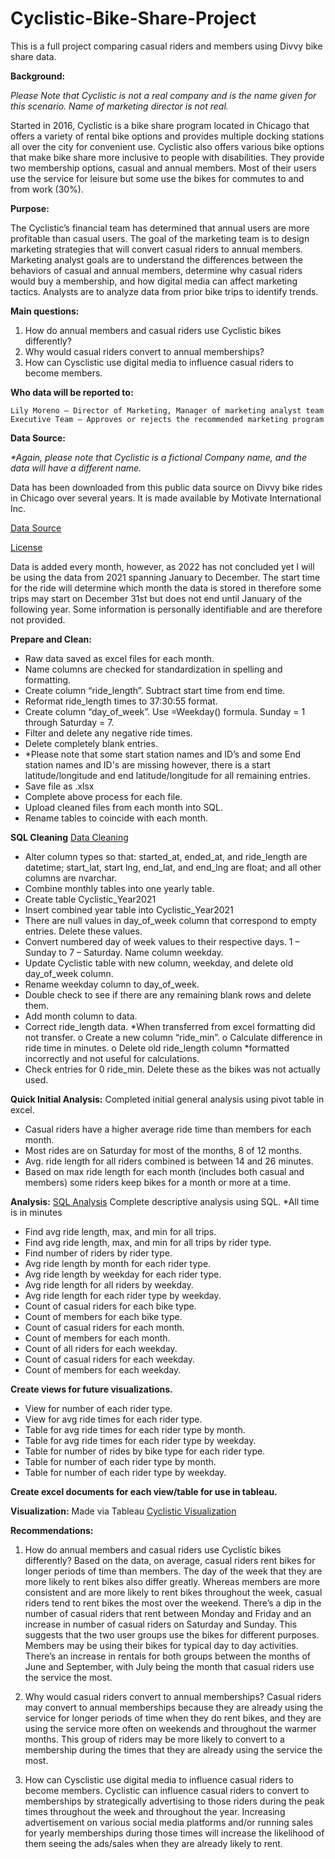 # Cyclistic-Bike-Share-Project
This is a full project comparing casual riders and members using Divvy bike share data.





**Background:** 

_Please Note that Cyclistic is not a real company and is the name given for this scenario. Name of marketing director is not real._

Started in 2016, Cyclistic is a bike share program located in Chicago that offers a variety of rental bike options and provides multiple docking stations all over the city for convenient use. Cyclistic also offers various bike options that make bike share more inclusive to people with disabilities. They provide two membership options, casual and annual members. Most of their users use the service for leisure but some use the bikes for commutes to and from work (30%).

**Purpose:** 

The Cyclistic’s financial team has determined that annual users are more profitable than casual users. The goal of the marketing team is to design marketing strategies that will convert casual riders to annual members. Marketing analyst goals are to understand the differences between the behaviors of casual and annual members, determine why casual riders would buy a membership, and how digital media can affect marketing tactics. Analysts are to analyze data from prior bike trips to identify trends. 

**Main questions:** 

1.	How do annual members and casual riders use Cyclistic bikes differently?
2.	Why would casual riders convert to annual memberships?
3.	How can Cysclistic use digital media to influence casual riders to become members.


**Who data will be reported to:**

	Lily Moreno – Director of Marketing, Manager of marketing analyst team
	Executive Team – Approves or rejects the recommended marketing program

**Data Source:** 

_*Again, please note that Cyclistic is a fictional Company name, and the data will have a different name._

Data has been downloaded from this public data source on Divvy bike rides in Chicago over several years. It is made available by Motivate International Inc.

[Data Source](https://divvy-tripdata.s3.amazonaws.com/index.html)

[License](https://ride.divvybikes.com/data-license-agreement)

Data is added every month, however, as 2022 has not concluded yet I will be using the data from 2021 spanning January to December. The start time for the ride will determine which month the data is stored in therefore some trips may start on December 31st but does not end until January of the following year. Some information is personally identifiable and are therefore not provided.  


**Prepare and Clean:** 
-	Raw data saved as excel files for each month.
-	Name columns are checked for standardization in spelling and formatting.
-	Create column “ride_length”. Subtract start time from end time.
-	Reformat ride_length times to 37:30:55 format.
-	Create column “day_of_week”.  Use =Weekday() formula. Sunday = 1 through Saturday = 7.
-	Filter and delete any negative ride times. 
-	Delete completely blank entries.
-	*Please note that some start station names and ID’s and some End station names and ID's are missing however, there is a start latitude/longitude and end latitude/longitude for all remaining entries.
-	Save file as .xlsx
-	Complete above process for each file.
-	Upload cleaned files from each month into SQL.
-	Rename tables to coincide with each month.


**SQL Cleaning**
[Data Cleaning](https://github.com/Tracie-J/Cyclistic-Bike-Share-Project/blob/main/Cyclistic_Year2021_cleaning.sql)

-	Alter column types so that: started_at, ended_at, and ride_length are datetime; start_lat, start lng, end_lat, and end_lng are float; and all other columns are nvarchar.
-	Combine monthly tables into one yearly table.
-	Create table Cyclistic_Year2021
-	Insert combined year table into Cyclistic_Year2021
-	There are null values in day_of_week column that correspond to empty entries. Delete these values.
-	Convert numbered day of week values to their respective days. 1 – Sunday to 7 – Saturday. Name column weekday.
-	Update Cyclistic table with new column, weekday, and delete old day_of_week column.
-	Rename weekday column to day_of_week.
-	Double check to see if there are any remaining blank rows and delete them.
-	Add month column to data.
-	Correct ride_length data. *When transferred from excel formatting did not transfer.
     o	Create a new column “ride_min”.
     o	Calculate difference in ride time in minutes.
     o	Delete old ride_length column *formatted incorrectly and not useful for calculations.
-	Check entries for 0 ride_min. Delete these as the bikes was not actually used.


**Quick Initial Analysis:** 
Completed initial general analysis using pivot table in excel. 
-	Casual riders have a higher average ride time than members for each month.
-	Most rides are on Saturday for most of the months, 8 of 12 months.
-	Avg. ride length for all riders combined is between 14 and 26 minutes.
-	Based on max ride length for each month (includes both casual and members) some riders keep bikes for a month or more at a time.


**Analysis:** 
[SQL Analysis](https://github.com/Tracie-J/Cyclistic-Bike-Share-Project/blob/main/Cyclistic_Year2021_analysis.sql)
Complete descriptive analysis using SQL. *All time is in minutes
-	Find avg ride length, max, and min for all trips.
-	Find avg ride length, max, and min for all trips by rider type. 
-	Find number of riders by rider type.
-	Avg ride length by month for each rider type.
-	Avg ride length by weekday for each rider type.
-	Avg ride length for all riders by weekday.
-	Avg ride length for each rider type by weekday.
-	Count of casual riders for each bike type.
-	Count of members for each bike type.
-	Count of casual riders for each month.
-	Count of members for each month.
-	Count of all riders for each weekday.
-	Count of casual riders for each weekday.
-	Count of members for each weekday.


**Create views for future visualizations.**
-	View for number of each rider type.
-	View for avg ride times for each rider type.
-	Table for avg ride times for each rider type by month.
-	Table for avg ride times for each rider type by weekday.
-	Table for number of rides by bike type for each rider type.
-	Table for number of each rider type by month.
-	Table for number of each rider type by weekday.


**Create excel documents for each view/table for use in tableau.**

**Visualization:**
Made via Tableau 
[Cyclistic Visualization](https://public.tableau.com/app/profile/tracie.johnson/viz/DivvyBike_16653358873940/CyclisticBikeShareAnalysis)



**Recommendations:** 
1.	How do annual members and casual riders use Cyclistic bikes differently?
Based on the data, on average, casual riders rent bikes for longer periods of time than members. The day of the week that they are more likely to rent bikes also differ greatly. Whereas members are more consistent and are more likely to rent bikes throughout the week, casual riders tend to rent bikes the most over the weekend. There’s a dip in the number of casual riders that rent between Monday and Friday and an increase in number of casual riders on Saturday and Sunday. This suggests that the two user groups use the bikes for different purposes. Members may be using their bikes for typical day to day activities. There’s an increase in rentals for both groups between the months of June and September, with July being the month that casual riders use the service the most.

2.	Why would casual riders convert to annual memberships?
Casual riders may convert to annual memberships because they are already using the service for longer periods of time when they do rent bikes, and they are using the service more often on weekends and throughout the warmer months. This group of riders may be more likely to convert to a membership during the times that they are already using the service the most. 

3.	How can Cysclistic use digital media to influence casual riders to become members.
Cyclistic can influence casual riders to convert to memberships by strategically advertising to those riders during the peak times throughout the week and throughout the year. Increasing advertisement on various social media platforms and/or running sales for yearly memberships during those times will increase the likelihood of them seeing the ads/sales when they are already likely to rent. 
